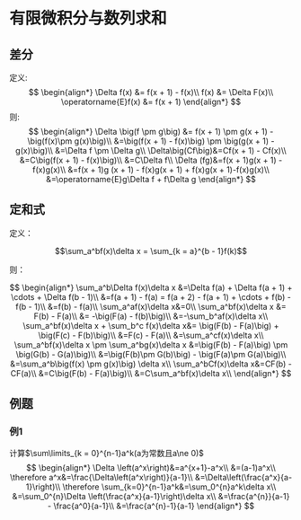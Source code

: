 # 有限微积分与数列求和

## 差分

定义:
$$
\begin{align*}
\Delta f(x) &= f(x + 1) - f(x)\\
f(x) &= \Delta F(x)\\
\operatorname{E}f(x) &= f(x + 1)
\end{align*}
$$
则:
$$
\begin{align*}
\Delta \big(f \pm g\big) &= f(x + 1) \pm g(x + 1) - \big(f(x)\pm g(x)\big)\\
&=\big(f(x + 1) - f(x)\big) \pm \big(g(x + 1) - g(x)\big)\\
&=\Delta f \pm \Delta g\\
\Delta\big(Cf\big)&=Cf(x + 1) - Cf(x)\\
&=C\big(f(x + 1) - f(x)\big)\\
&=C\Delta f\\
\Delta (fg)&=f(x + 1)g(x + 1) - f(x)g(x)\\
&=f(x + 1)g (x + 1) - f(x)g(x + 1) + f(x)g(x + 1)-f(x)g(x)\\
&=\operatorname{E}g\Delta f + f\Delta g
\end{align*}
$$

## 定和式

定义：

$$\sum_a^bf(x)\delta x = \sum_{k = a}^{b - 1}f(k)$$

则：

$$
\begin{align*}
\sum_a^b\Delta f(x)\delta x &=\Delta f(a) + \Delta f(a + 1) + \cdots + \Delta f(b - 1)\\
&=f(a + 1) - f(a) = f(a + 2) - f(a + 1) + \cdots + f(b) - f(b - 1)\\
&=f(b) - f(a)\\
\sum_a^af(x)\delta x&=0\\
\sum_a^bf(x)\delta x &= F(b) - F(a)\\
&= -\big(F(a) - f(b)\big)\\
&=-\sum_b^af(x)\delta x\\
\sum_a^bf(x)\delta x + \sum_b^c f(x)\delta x&= \big(F(b) - F(a)\big) + \big(F(c) - F(b)\big)\\
&=F(c) - F(a)\\
&=\sum_a^cf(x)\delta x\\
\sum_a^bf(x)\delta x \pm \sum_a^bg(x)\delta x &=\big(F(b) - F(a)\big) \pm \big(G(b) - G(a)\big)\\
&=\big(F(b)\pm G(b)\big) - \big(F(a)\pm G(a)\big)\\
&=\sum_a^b\big(f(x) \pm g(x)\big) \delta x\\
\sum_a^bCf(x)\delta x&=CF(b) - CF(a)\\
&=C\big(F(b) - F(a)\big)\\
&=C\sum_a^bf(x)\delta x\\
\end{align*}
$$

## 例题

### 例1

计算$\sum\limits_{k = 0}^{n-1}a^k(a为常数且a\ne 0)$
$$
\begin{align*}
\Delta \left(a^x\right)&=a^{x+1}-a^x\\
&=(a-1)a^x\\
\therefore a^x&=\frac{\Delta\left(a^x\right)}{a-1}\\
&=\Delta\left(\frac{a^x}{a-1}\right)\\
\therefore \sum_{k=0}^{n-1}a^k&=\sum_0^{n}a^k\delta x\\
&=\sum_0^{n}\Delta \left(\frac{a^x}{a-1}\right)\delta x\\
&=\frac{a^{n}}{a-1} - \frac{a^0}{a-1}\\
&=\frac{a^{n}-1}{a-1}
\end{align*}
$$